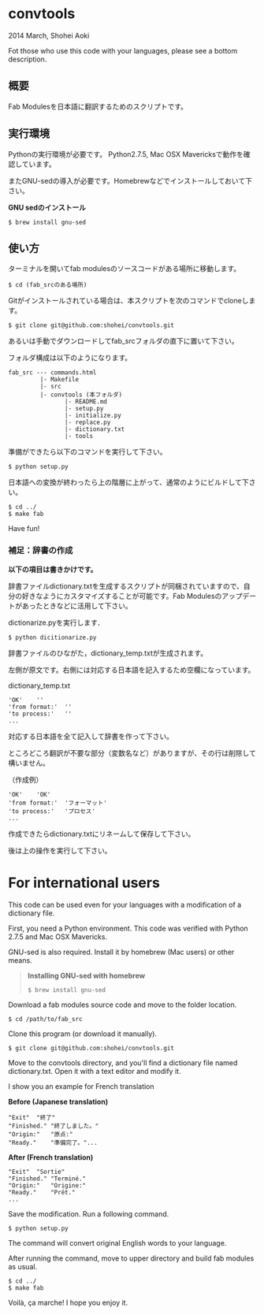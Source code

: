 # convtools
2014 March, Shohei Aoki

Fot those who use this code with your languages, please see a bottom description.

## 概要
Fab Modulesを日本語に翻訳するためのスクリプトです。


## 実行環境
Pythonの実行環境が必要です。
Python2.7.5, Mac OSX Mavericksで動作を確認しています。

またGNU-sedの導入が必要です。Homebrewなどでインストールしておいて下さい。

**GNU sedのインストール**
```
$ brew install gnu-sed
```

## 使い方
ターミナルを開いてfab modulesのソースコードがある場所に移動します。
```
$ cd (fab_srcのある場所) 
```
Gitがインストールされている場合は、本スクリプトを次のコマンドでcloneします。

```
$ git clone git@github.com:shohei/convtools.git
```
あるいは手動でダウンロードしてfab_srcフォルダの直下に置いて下さい。

フォルダ構成は以下のようになります。

```
fab_src --- commands.html 
		 |- Makefile
		 |- src
		 |- convtools (本フォルダ) 
				|- README.md
				|- setup.py
				|- initialize.py
				|- replace.py
				|- dictionary.txt
				|- tools
```

準備ができたら以下のコマンドを実行して下さい。
```
$ python setup.py
```
日本語への変換が終わったら上の階層に上がって、通常のようにビルドして下さい。
```
$ cd ../
$ make fab
```

Have fun!

### 補足：辞書の作成
**以下の項目は書きかけです。**

辞書ファイルdictionary.txtを生成するスクリプトが同梱されていますので、自分の好きなようにカスタマイズすることが可能です。Fab Modulesのアップデートがあったときなどに活用して下さい。

dictionarize.pyを実行します．

```
$ python dicitionarize.py
```

辞書ファイルのひながた，dictionary_temp.txtが生成されます。

左側が原文です。右側には対応する日本語を記入するため空欄になっています。


dictionary_temp.txt

```
'OK'	''
'from format:'	''
'to process:'	''
...
```

対応する日本語を全て記入して辞書を作って下さい。

ところどころ翻訳が不要な部分（変数名など）がありますが、その行は削除して構いません。

（作成例）
```
'OK'	'OK'
'from format:'	'フォーマット'
'to process:'	'プロセス'
...
```
作成できたらdictionary.txtにリネームして保存して下さい。

後は上の操作を実行して下さい。

# For international users
This code can be used even for your languages with a modification of a dictionary file.

First, you need a Python environment. This code was verified with Python 2.7.5 and Mac OSX Mavericks.

GNU-sed is also required. Install it by homebrew (Mac users) or other means.

>**Installing GNU-sed with homebrew**
>```
>$ brew install gnu-sed
>```

Download a fab modules source code and move to the folder location.
```
$ cd /path/to/fab_src
```

Clone this program (or download it manually). 
```
$ git clone git@github.com:shohei/convtools.git
```

Move to the convtools directory, and you'll find a dictionary file named dictionary.txt. Open it with a text editor and modify it. 

I show you an example for French translation

**Before (Japanese translation)**
```
"Exit"	"終了"
"Finished."	"終了しました。"
"Origin:"	"原点:"
"Ready."	"準備完了。"...
```

**After (French translation)**
```
"Exit"	"Sortie"
"Finished."	"Terminé."
"Origin:"	"Origine:"
"Ready."	"Prêt."
...
```

Save the modification. Run a following command.

```
$ python setup.py
```
The command will convert original English words to your language.

After running the command, move to upper directory and build fab modules as usual.

```
$ cd ../
$ make fab

```

Voilà, ça marche! I hope you enjoy it.
